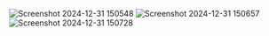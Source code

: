![Screenshot 2024-12-31 150548](https://github.com/user-attachments/assets/122590aa-4fc4-48df-8266-b2ccf9ee7e34)
![Screenshot 2024-12-31 150657](https://github.com/user-attachments/assets/ad41f595-58b7-4721-b244-87aaf62c51de)
![Screenshot 2024-12-31 150728](https://github.com/user-attachments/assets/e3f9d7c2-a8f4-4a25-ac56-f416d82ec735)

